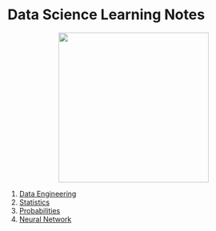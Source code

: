 # Data Science Learning Notes

<p align="center">
  <img src="https://insideanalysis.com/wp-content/uploads/2019/07/what-is-data-science.jpg" height="300px">
</p>

1. [Data Engineering](https://github.com/vanessaaleung/DS-notes/tree/master/data-engineering)
2. [Statistics]()
3. [Probabilities]()
4. [Neural Network]()
